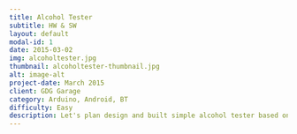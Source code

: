 ```yaml
---
title: Alcohol Tester
subtitle: HW & SW
layout: default
modal-id: 1
date: 2015-03-02
img: alcoholtester.jpg
thumbnail: alcoholtester-thumbnail.jpg
alt: image-alt
project-date: March 2015
client: GDG Garage
category: Arduino, Android, BT
difficulty: Easy
description: Let's plan design and built simple alcohol tester based on MQ-3 sensor and Arduino nano in 3 hours! Next Garage iterate, connect BT module and connect with Android phone.
---
```

